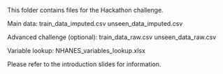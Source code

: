This folder contains files for the Hackathon challenge.

Main data:
train_data_imputed.csv
unseen_data_imputed.csv

Advanced challenge (optional):
train_data_raw.csv
unseen_data_raw.csv

Variable lookup:
NHANES_variables_lookup.xlsx


Please refer to the introduction slides for information.
